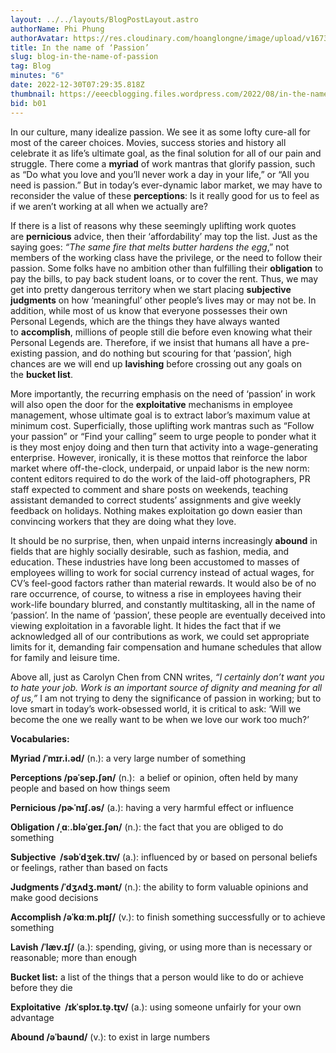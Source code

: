 ```yaml
---
layout: ../../layouts/BlogPostLayout.astro
authorName: Phi Phung
authorAvatar: https://res.cloudinary.com/hoanglongne/image/upload/v1673108184/Rectangle_100_cyaiiq.png
title: In the name of ‘Passion’
slug: blog-in-the-name-of-passion
tag: Blog
minutes: "6"
date: 2022-12-30T07:29:35.818Z
thumbnail: https://eeecblogging.files.wordpress.com/2022/08/in-the-name-of-passion.png
bid: b01
---
```

In our culture, many idealize passion. We see it as some lofty cure-all for most of the career choices. Movies, success stories and history all celebrate it as life’s ultimate goal, as the final solution for all of our pain and struggle. There come a **myriad** of work mantras that glorify passion, such as “Do what you love and you’ll never work a day in your life,” or “All you need is passion.” But in today’s ever-dynamic labor market, we may have to reconsider the value of these **perceptions**: Is it really good for us to feel as if we aren’t working at all when we actually are?

If there is a list of reasons why these seemingly uplifting work quotes are **pernicious** advice, then their ‘affordability’ may top the list. Just as the saying goes: *“The same fire that melts butter hardens the egg*,” not members of the working class have the privilege, or the need to follow their passion. Some folks have no ambition other than fulfilling their **obligation** to pay the bills, to pay back student loans, or to cover the rent. Thus, we may get into pretty dangerous territory when we start placing **subjective judgments** on how ‘meaningful’ other people’s lives may or may not be. In addition, while most of us know that everyone possesses their own Personal Legends, which are the things they have always wanted to **accomplish**, millions of people still die before even knowing what their Personal Legends are. Therefore, if we insist that humans all have a pre-existing passion, and do nothing but scouring for that ‘passion’, high chances are we will end up **lavishing** before crossing out any goals on the **bucket list**. 

More importantly, the recurring emphasis on the need of ‘passion’ in work will also open the door for the **exploitative** mechanisms in employee management, whose ultimate goal is to extract labor’s maximum value at minimum cost. Superficially, those uplifting work mantras such as “Follow your passion” or “Find your calling” seem to urge people to ponder what it is they most enjoy doing and then turn that activity into a wage-generating enterprise. However, ironically, it is these mottos that reinforce the labor market where off-the-clock, underpaid, or unpaid labor is the new norm: content editors required to do the work of the laid-off photographers, PR staff expected to comment and share posts on weekends, teaching assistant demanded to correct students’ assignments and give weekly feedback on holidays. Nothing makes exploitation go down easier than convincing workers that they are doing what they love.

It should be no surprise, then, when unpaid interns increasingly **abound** in fields that are highly socially desirable, such as fashion, media, and education. These industries have long been accustomed to masses of employees willing to work for social currency instead of actual wages, for CV’s feel-good factors rather than material rewards. It would also be of no rare occurrence, of course, to witness a rise in employees having their work-life boundary blurred, and constantly multitasking, all in the name of ‘passion’. In the name of ‘passion’, these people are eventually deceived into viewing exploitation in a favorable light. It hides the fact that if we acknowledged all of our contributions as work, we could set appropriate limits for it, demanding fair compensation and humane schedules that allow for family and leisure time.

Above all, just as Carolyn Chen from CNN writes, *“I certainly don’t want you to hate your job. Work is an important source of dignity and meaning for all of us,”* I am not trying to deny the significance of passion in working; but to love smart in today’s work-obsessed world, it is critical to ask: ‘Will we become the one we really want to be when we love our work too much?’

**Vocabularies:**

**Myriad /ˈmɪr.i.əd/** (n.): a very large number of something

**Perceptions /pəˈsep.ʃən/** (n.):  a belief or opinion, often held by many people and based on how things seem

**Pernicious /pɚˈnɪʃ.əs/** (a.): having a very harmful effect or influence

**Obligation /ˌɑː.bləˈɡeɪ.ʃən/** (n.): the fact that you are obliged to do something

**Subjective  /səbˈdʒek.tɪv/** (a.): influenced by or based on personal beliefs or feelings, rather than based on facts

**Judgments /ˈdʒʌdʒ.mənt/** (n.): the ability to form valuable opinions and make good decisions

**Accomplish /əˈkɑːm.plɪʃ/** (v.): to finish something successfully or to achieve something

**Lavish** **/ˈlæv.ɪʃ/** (a.): spending, giving, or using more than is necessary or reasonable; more than enough

**Bucket list:** a list of the things that a person would like to do or achieve before they die

**Exploitative  /ɪkˈsplɔɪ.t̬ə.t̬ɪv/** (a.): using someone unfairly for your own advantage

**Abound /əˈbaʊnd/** (v.): to exist in large numbers
